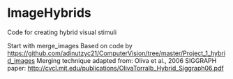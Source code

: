 # ImageHybrids
Code for creating hybrid visual stimuli

Start with merge_images
Based on code by https://github.com/adinutzyc21/ComputerVision/tree/master/Project_1_hybrid_images
Merging technique adapted from: Oliva et al., 2006 SIGGRAPH paper: http://cvcl.mit.edu/publications/OlivaTorralb_Hybrid_Siggraph06.pdf
